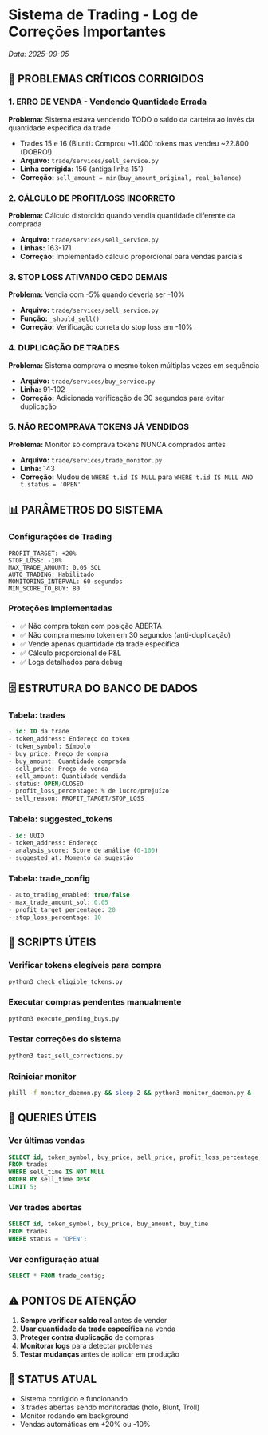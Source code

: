 # Sistema de Trading - Log de Correções Importantes
*Data: 2025-09-05*

## 🔴 PROBLEMAS CRÍTICOS CORRIGIDOS

### 1. ERRO DE VENDA - Vendendo Quantidade Errada
**Problema:** Sistema estava vendendo TODO o saldo da carteira ao invés da quantidade específica da trade
- Trades 15 e 16 (Blunt): Comprou ~11.400 tokens mas vendeu ~22.800 (DOBRO!)
- **Arquivo:** `trade/services/sell_service.py`
- **Linha corrigida:** 156 (antiga linha 151)
- **Correção:** `sell_amount = min(buy_amount_original, real_balance)`

### 2. CÁLCULO DE PROFIT/LOSS INCORRETO
**Problema:** Cálculo distorcido quando vendia quantidade diferente da comprada
- **Arquivo:** `trade/services/sell_service.py`
- **Linhas:** 163-171
- **Correção:** Implementado cálculo proporcional para vendas parciais

### 3. STOP LOSS ATIVANDO CEDO DEMAIS
**Problema:** Vendia com -5% quando deveria ser -10%
- **Arquivo:** `trade/services/sell_service.py`
- **Função:** `_should_sell()`
- **Correção:** Verificação correta do stop loss em -10%

### 4. DUPLICAÇÃO DE TRADES
**Problema:** Sistema comprava o mesmo token múltiplas vezes em sequência
- **Arquivo:** `trade/services/buy_service.py`
- **Linha:** 91-102
- **Correção:** Adicionada verificação de 30 segundos para evitar duplicação

### 5. NÃO RECOMPRAVA TOKENS JÁ VENDIDOS
**Problema:** Monitor só comprava tokens NUNCA comprados antes
- **Arquivo:** `trade/services/trade_monitor.py`
- **Linha:** 143
- **Correção:** Mudou de `WHERE t.id IS NULL` para `WHERE t.id IS NULL AND t.status = 'OPEN'`

## 📊 PARÂMETROS DO SISTEMA

### Configurações de Trading
```
PROFIT_TARGET: +20%
STOP_LOSS: -10%
MAX_TRADE_AMOUNT: 0.05 SOL
AUTO_TRADING: Habilitado
MONITORING_INTERVAL: 60 segundos
MIN_SCORE_TO_BUY: 80
```

### Proteções Implementadas
- ✅ Não compra token com posição ABERTA
- ✅ Não compra mesmo token em 30 segundos (anti-duplicação)
- ✅ Vende apenas quantidade da trade específica
- ✅ Cálculo proporcional de P&L
- ✅ Logs detalhados para debug

## 🗄️ ESTRUTURA DO BANCO DE DADOS

### Tabela: trades
```sql
- id: ID da trade
- token_address: Endereço do token
- token_symbol: Símbolo
- buy_price: Preço de compra
- buy_amount: Quantidade comprada
- sell_price: Preço de venda
- sell_amount: Quantidade vendida
- status: OPEN/CLOSED
- profit_loss_percentage: % de lucro/prejuízo
- sell_reason: PROFIT_TARGET/STOP_LOSS
```

### Tabela: suggested_tokens
```sql
- id: UUID
- token_address: Endereço
- analysis_score: Score de análise (0-100)
- suggested_at: Momento da sugestão
```

### Tabela: trade_config
```sql
- auto_trading_enabled: true/false
- max_trade_amount_sol: 0.05
- profit_target_percentage: 20
- stop_loss_percentage: 10
```

## 🔧 SCRIPTS ÚTEIS

### Verificar tokens elegíveis para compra
```bash
python3 check_eligible_tokens.py
```

### Executar compras pendentes manualmente
```bash
python3 execute_pending_buys.py
```

### Testar correções do sistema
```bash
python3 test_sell_corrections.py
```

### Reiniciar monitor
```bash
pkill -f monitor_daemon.py && sleep 2 && python3 monitor_daemon.py &
```

## 📝 QUERIES ÚTEIS

### Ver últimas vendas
```sql
SELECT id, token_symbol, buy_price, sell_price, profit_loss_percentage, sell_reason 
FROM trades 
WHERE sell_time IS NOT NULL 
ORDER BY sell_time DESC 
LIMIT 5;
```

### Ver trades abertas
```sql
SELECT id, token_symbol, buy_price, buy_amount, buy_time 
FROM trades 
WHERE status = 'OPEN';
```

### Ver configuração atual
```sql
SELECT * FROM trade_config;
```

## ⚠️ PONTOS DE ATENÇÃO

1. **Sempre verificar saldo real** antes de vender
2. **Usar quantidade da trade específica** na venda
3. **Proteger contra duplicação** de compras
4. **Monitorar logs** para detectar problemas
5. **Testar mudanças** antes de aplicar em produção

## 🚀 STATUS ATUAL
- Sistema corrigido e funcionando
- 3 trades abertas sendo monitoradas (holo, Blunt, Troll)
- Monitor rodando em background
- Vendas automáticas em +20% ou -10%